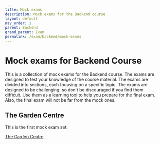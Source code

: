 ```yaml
---
title: Mock exams
description: Mock exams for the Backend course
layout: default
nav_order: 1
parent: Backend
grand_parent: Exam
permalink: /exam/backend/mock-exams
---
```


# Mock exams for Backend Course

This is a collection of mock exams for the Backend course. The exams are designed to test your knowledge of the course material. The exams are divided into sections, each focusing on a specific topic. The exams are designed to be challenging, so don't be discouraged if you find them difficult. Use them as a learning tool to help you prepare for the final exam. Also, the final exam will not be far from the mock ones.

## The Garden Centre

This is the first mock exam set:

[The Garden Centre](./docs/garden_centre.pdf)
